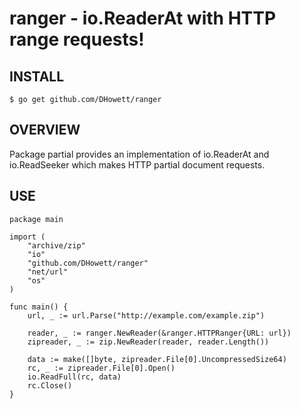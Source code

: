 # ranger - io.ReaderAt with HTTP range requests!
## INSTALL
	$ go get github.com/DHowett/ranger

## OVERVIEW
Package partial provides an implementation of io.ReaderAt and io.ReadSeeker which makes
HTTP partial document requests.

## USE
	package main

	import (
		"archive/zip"
		"io"
		"github.com/DHowett/ranger"
		"net/url"
		"os"
	)

	func main() {
		url, _ := url.Parse("http://example.com/example.zip")

		reader, _ := ranger.NewReader(&ranger.HTTPRanger{URL: url})
		zipreader, _ := zip.NewReader(reader, reader.Length())

		data := make([]byte, zipreader.File[0].UncompressedSize64)
		rc, _ := zipreader.File[0].Open()
		io.ReadFull(rc, data)
		rc.Close()
	}
